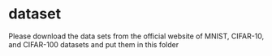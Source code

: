 # dataset

Please download the data sets from the official website of MNIST, CIFAR-10, and CIFAR-100 datasets and put them in this folder

